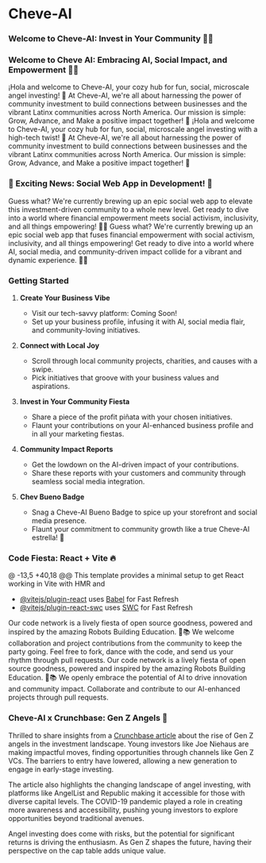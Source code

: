 # Cheve-AI

### Welcome to Cheve-AI: Invest in Your Community 🌮🎉
### Welcome to Cheve AI: Embracing AI, Social Impact, and Empowerment 🌮🎉

¡Hola and welcome to Cheve-AI, your cozy hub for fun, social, microscale angel investing! 🚀 At Cheve-AI, we're all about harnessing the power of community investment to build connections between businesses and the vibrant Latinx communities across North America. Our mission is simple: Grow, Advance, and Make a positive impact together! 💖
¡Hola and welcome to Cheve-AI, your cozy hub for fun, social, microscale angel investing with a high-tech twist! 🚀 At Cheve-AI, we're all about harnessing the power of community investment to build connections between businesses and the vibrant Latinx communities across North America. Our mission is simple: Grow, Advance, and Make a positive impact together! 💖

### 🚀 Exciting News: Social Web App in Development! 🚀

Guess what? We're currently brewing up an epic social web app to elevate this investment-driven community to a whole new level. Get ready to dive into a world where financial empowerment meets social activism, inclusivity, and all things empowering! 💪✨
Guess what? We're currently brewing up an epic social web app that fuses financial empowerment with social activism, inclusivity, and all things empowering! Get ready to dive into a world where AI, social media, and community-driven impact collide for a vibrant and dynamic experience. 💪✨

### Getting Started

1. **Create Your Business Vibe**

   - Visit our tech-savvy platform: Coming Soon!
   - Set up your business profile, infusing it with AI, social media flair, and community-loving initiatives.

2. **Connect with Local Joy**

   - Scroll through local community projects, charities, and causes with a swipe.
   - Pick initiatives that groove with your business values and aspirations.

3. **Invest in Your Community Fiesta**

   - Share a piece of the profit piñata with your chosen initiatives.
   - Flaunt your contributions on your AI-enhanced business profile and in all your marketing fiestas.

4. **Community Impact Reports**

   - Get the lowdown on the AI-driven impact of your contributions.
   - Share these reports with your customers and community through seamless social media integration.

5. **Chev Bueno Badge**

   - Snag a Cheve-AI Bueno Badge to spice up your storefront and social media presence.
   - Flaunt your commitment to community growth like a true Cheve-AI estrella! 🌟

### Code Fiesta: React + Vite 🔥

@ -13,5 +40,18 @@ This template provides a minimal setup to get React working in Vite with HMR and
- [@vitejs/plugin-react](https://github.com/vitejs/vite-plugin-react/blob/main/packages/plugin-react/README.md) uses [Babel](https://babeljs.io/) for Fast Refresh
- [@vitejs/plugin-react-swc](https://github.com/vitejs/vite-plugin-react-swc) uses [SWC](https://swc.rs/) for Fast Refresh

Our code network is a lively fiesta of open source goodness, powered and inspired by the amazing Robots Building Education. 🤖📚 We welcome collaboration and project contributions from the community to keep the party going. Feel free to fork, dance with the code, and send us your rhythm through pull requests.
Our code network is a lively fiesta of open source goodness, powered and inspired by the amazing Robots Building Education. 🤖📚 We openly embrace the potential of AI to drive innovation and community impact. Collaborate and contribute to our AI-enhanced projects through pull requests.

### Cheve-AI x Crunchbase: Gen Z Angels 🚀

Thrilled to share insights from a [Crunchbase article](https://news.crunchbase.com/venture/gen-z-angel-investing/) about the rise of Gen Z angels in the investment landscape. Young investors like Joe Niehaus are making impactful moves, finding opportunities through channels like Gen Z VCs. The barriers to entry have lowered, allowing a new generation to engage in early-stage investing.

The article also highlights the changing landscape of angel investing, with platforms like AngelList and Republic making it accessible for those with diverse capital levels. The COVID-19 pandemic played a role in creating more awareness and accessibility, pushing young investors to explore opportunities beyond traditional avenues.

Angel investing does come with risks, but the potential for significant returns is driving the enthusiasm. As Gen Z shapes the future, having their perspective on the cap table adds unique value.
